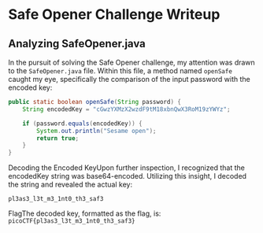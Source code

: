 # Safe Opener Challenge Writeup

## Analyzing SafeOpener.java

In the pursuit of solving the Safe Opener challenge, my attention was drawn to the `SafeOpener.java` file. Within this file, a method named `openSafe` caught my eye, specifically the comparison of the input password with the encoded key:

```java
public static boolean openSafe(String password) {
    String encodedKey = "cGwzYXMzX2wzdF9tM18xbnQwX3RoM19zYWYz";

    if (password.equals(encodedKey)) {
        System.out.println("Sesame open");
        return true;
    }
}

```

Decoding the Encoded KeyUpon further inspection, I recognized that the encodedKey string was base64-encoded. Utilizing this insight, I decoded the string and revealed the actual key:
```plaintext 
pl3as3_l3t_m3_1nt0_th3_saf3
```
FlagThe decoded key, formatted as the flag, is: `picoCTF{pl3as3_l3t_m3_1nt0_th3_saf3}`